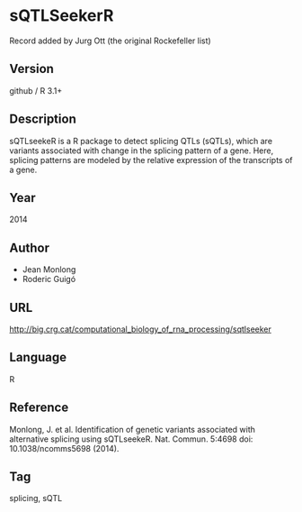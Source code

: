 # sQTLSeekerR
Record added by Jurg Ott (the original Rockefeller list)

## Version
github / R 3.1+

## Description
sQTLseekeR is a R package to detect splicing QTLs (sQTLs), which are variants associated with change in the splicing pattern of a gene. Here, splicing patterns are modeled by the relative expression of the transcripts of a gene.

## Year
2014

## Author
* Jean Monlong
* Roderic Guigó

## URL
http://big.crg.cat/computational_biology_of_rna_processing/sqtlseeker

## Language
R

## Reference
Monlong, J. et al. Identification of genetic variants associated with alternative splicing using sQTLseekeR. Nat. Commun. 5:4698 doi: 10.1038/ncomms5698 (2014).

## Tag
splicing, sQTL